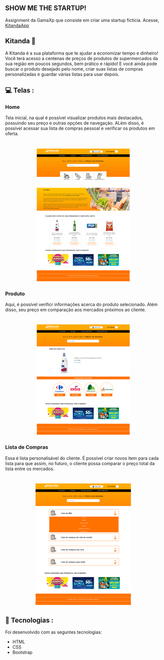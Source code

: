 ## SHOW ME THE STARTUP!

Assignment da GamaXp que consiste em criar uma startup fictícia. Acesse, <a href="https://kitanda.app/" target="_blank">KitandaApp</a>

## Kitanda :banana:

A Kitanda é a sua plataforma  que te ajudar a economizar tempo e dinheiro!
Você terá acesso a centenas de preços de produtos de supermercados da sua região em poucos segundos, bem prático e rápido!
E você ainda pode buscar o produto desejado pelo nome, criar suas listas de compras personalizadas e guardar várias listas para usar depois.

## 💻 Telas :

<h3>Home</h3>
<p>Tela inicial, na qual é possível visualizar produtos mais destacados, possuindo seu preço e outras opções de navegação. ALém disso, é possível acessar sua lista de compras pessoal e verificar os produtos em oferta.</p>

<h1 align="center">
    <img src="./src/images/kitanda-home.png" width="300px" />
</h1>  


<h3>Produto</h3>
<p>Aqui, é possível verificr informações acerca do produto selecionado. Além disso, seu preço em comparação aos mercados próximos ao cliente.</p>

<h1 align="center">
    <img src="./src/images/kitanda-product.png" width="300px" />
</h1>


<h3>Lista de Compras</h3>
<p>Essa é lista personalisável do cliente. É possível criar novos item para cada lista para que assim, no futuro, o cliente possa comparar o preço total da lista entre os mercados.</p>                                                     

<h1 align="center">
    <img src="./src/images/kitanda-list.png" width="308px" />
</h1>
    
## 🚀 Tecnologias :

Foi desenvolvido com as seguntes tecnologias:

- HTML
- CSS
- Bootstrap
